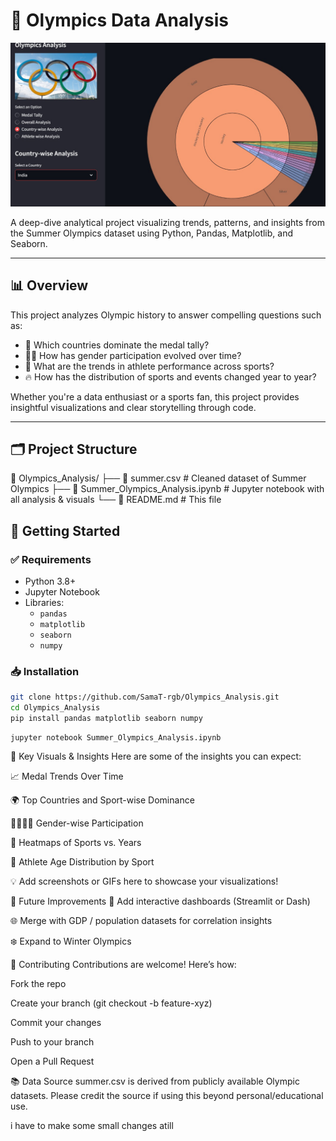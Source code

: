 # 🏅 Olympics Data Analysis

<p align="center">
  <img src="https://github.com/SamaT-rgb/Olympics_Analysis/blob/main/data.jpg?raw=true" alt="Olympics Analysis Banner" width="800"/>
</p>


A deep-dive analytical project visualizing trends, patterns, and insights from the Summer Olympics dataset using Python, Pandas, Matplotlib, and Seaborn.

---

## 📊 Overview

This project analyzes Olympic history to answer compelling questions such as:

- 🥇 Which countries dominate the medal tally?
- 🧍‍♂️ How has gender participation evolved over time?
- 🧠 What are the trends in athlete performance across sports?
- 🔥 How has the distribution of sports and events changed year to year?

Whether you're a data enthusiast or a sports fan, this project provides insightful visualizations and clear storytelling through code.

---

## 🗂️ Project Structure
📁 Olympics_Analysis/
├── 📄 summer.csv # Cleaned dataset of Summer Olympics
├── 📓 Summer_Olympics_Analysis.ipynb # Jupyter notebook with all analysis & visuals
└── 📄 README.md # This file

## 🚀 Getting Started

### ✅ Requirements

- Python 3.8+
- Jupyter Notebook
- Libraries:
  - `pandas`
  - `matplotlib`
  - `seaborn`
  - `numpy`

### 📥 Installation

```bash
git clone https://github.com/SamaT-rgb/Olympics_Analysis.git
cd Olympics_Analysis
pip install pandas matplotlib seaborn numpy
``` 

``` 
jupyter notebook Summer_Olympics_Analysis.ipynb
``` 




📌 Key Visuals & Insights
Here are some of the insights you can expect:

📈 Medal Trends Over Time

🌍 Top Countries and Sport-wise Dominance

👩‍🦰👨‍🦱 Gender-wise Participation

🧬 Heatmaps of Sports vs. Years

🏃 Athlete Age Distribution by Sport

💡 Add screenshots or GIFs here to showcase your visualizations!

🌱 Future Improvements
🔄 Add interactive dashboards (Streamlit or Dash)

🌐 Merge with GDP / population datasets for correlation insights

❄️ Expand to Winter Olympics

🤝 Contributing
Contributions are welcome! Here’s how:

Fork the repo

Create your branch (git checkout -b feature-xyz)

Commit your changes

Push to your branch

Open a Pull Request

📚 Data Source
summer.csv is derived from publicly available Olympic datasets.
Please credit the source if using this beyond personal/educational use.

i have to make some small changes atill
